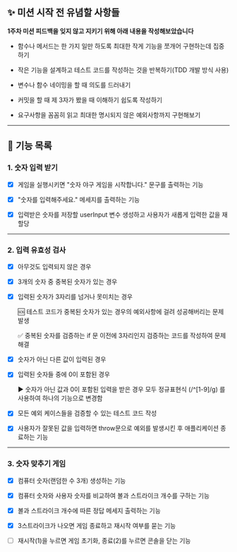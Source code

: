 ## ✨ 미션 시작 전 유념할 사항들

**1주차 미션 피드백을 잊지 않고 지키기 위해 아래 내용을 작성해보았습니다**

* 함수나 메서드는 한 가지 일만 하도록 최대한 작게 기능을 쪼개어 구현하는데 집중하기

* 작은 기능을 설계하고 테스트 코드를 작성하는 것을 반복하기(TDD 개발 방식 사용)

* 변수나 함수 네이밍을 할 때 의도를 드러내기

* 커밋을 할 때 제 3자가 봤을 때 이해하기 쉽도록 작성하기

* 요구사항을 꼼꼼히 읽고 최대한 명시되지 않은 예외사항까지 구현해보기

---

## 🚀 기능 목록

### 1. 숫자 입력 받기

- [x] 게임을 실행시키면 "숫자 야구 게임을 시작합니다." 문구를 출력하는 기능

- [x] "숫자를 입력해주세요." 메세지를 출력하는 기능

- [x] 입력받은 숫자를 저장할 userInput 변수 생성하고 사용자가 새롭게 입력한 값을 재할당
  
---

### 2. 입력 유효성 검사 

- [x] 아무것도 입력되지 않은 경우

- [x] 3개의 숫자 중 중복된 숫자가 있는 경우

- [x] 입력된 숫자가 3자리를 넘거나 못미치는 경우 

  🆘 테스트 코드가 중복된 숫자가 있는 경우의 예외사항에 걸려 성공해버리는 문제 발생
    
  ✅ 중복된 숫자를 검증하는 if 문 이전에 3자리인지 검증하는 코드를 작성하여 문제 해결

- [x] 숫자가 아닌 다른 값이 입력된 경우

- [x] 입력된 숫자들 중에 0이 포함된 경우 

  ▶ 숫자가 아닌 값과 0이 포함된 입력을 받은 경우 모두 정규표현식 (/^[1-9]/g) 를 사용하여 하나의 기능으로 변경함

- [x] 모든 예외 케이스들을 검증할 수 있는 테스트 코드 작성

- [x] 사용자가 잘못된 값을 입력하면 throw문으로 예외를 발생시킨 후 애플리케이션 종료하는 기능

---


### 3. 숫자 맞추기 게임

- [x] 컴퓨터 숫자(랜덤한 수 3개) 생성하는 기능

- [x] 컴퓨터 숫자와 사용자 숫자를 비교하여 볼과 스트라이크 개수를 구하는 기능

- [x] 볼과 스트라이크 개수에 따른 정답 메세지 출력하는 기능

- [x] 3스트라이크가 나오면 게임 종료하고 재시작 여부를 묻는 기능

- [ ] 재시작(1)을 누르면 게임 초기화, 종료(2)를 누르면 콘솔을 닫는 기능